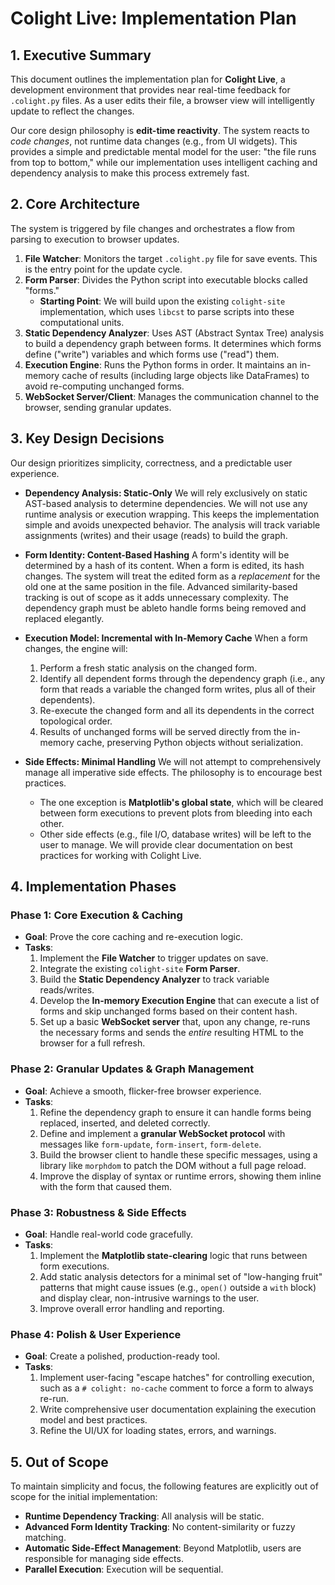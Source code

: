 # Colight Live: Implementation Plan

## 1. Executive Summary

This document outlines the implementation plan for **Colight Live**, a development environment that provides near real-time feedback for `.colight.py` files. As a user edits their file, a browser view will intelligently update to reflect the changes.

Our core design philosophy is **edit-time reactivity**. The system reacts to *code changes*, not runtime data changes (e.g., from UI widgets). This provides a simple and predictable mental model for the user: "the file runs from top to bottom," while our implementation uses intelligent caching and dependency analysis to make this process extremely fast.

## 2. Core Architecture

The system is triggered by file changes and orchestrates a flow from parsing to execution to browser updates.

1.  **File Watcher**: Monitors the target `.colight.py` file for save events. This is the entry point for the update cycle.
2.  **Form Parser**: Divides the Python script into executable blocks called "forms."
    *   **Starting Point**: We will build upon the existing `colight-site` implementation, which uses `libcst` to parse scripts into these computational units.
3.  **Static Dependency Analyzer**: Uses AST (Abstract Syntax Tree) analysis to build a dependency graph between forms. It determines which forms define ("write") variables and which forms use ("read") them.
4.  **Execution Engine**: Runs the Python forms in order. It maintains an in-memory cache of results (including large objects like DataFrames) to avoid re-computing unchanged forms.
5.  **WebSocket Server/Client**: Manages the communication channel to the browser, sending granular updates.

## 3. Key Design Decisions

Our design prioritizes simplicity, correctness, and a predictable user experience.

*   **Dependency Analysis: Static-Only**
    We will rely exclusively on static AST-based analysis to determine dependencies. We will not use any runtime analysis or execution wrapping. This keeps the implementation simple and avoids unexpected behavior. The analysis will track variable assignments (writes) and their usage (reads) to build the graph.

*   **Form Identity: Content-Based Hashing**
    A form's identity will be determined by a hash of its content. When a form is edited, its hash changes. The system will treat the edited form as a *replacement* for the old one at the same position in the file. Advanced similarity-based tracking is out of scope as it adds unnecessary complexity. The dependency graph must be ableto handle forms being removed and replaced elegantly.

*   **Execution Model: Incremental with In-Memory Cache**
    When a form changes, the engine will:
    1.  Perform a fresh static analysis on the changed form.
    2.  Identify all dependent forms through the dependency graph (i.e., any form that reads a variable the changed form writes, plus all of their dependents).
    3.  Re-execute the changed form and all its dependents in the correct topological order.
    4.  Results of unchanged forms will be served directly from the in-memory cache, preserving Python objects without serialization.

*   **Side Effects: Minimal Handling**
    We will not attempt to comprehensively manage all imperative side effects. The philosophy is to encourage best practices.
    *   The one exception is **Matplotlib's global state**, which will be cleared between form executions to prevent plots from bleeding into each other.
    *   Other side effects (e.g., file I/O, database writes) will be left to the user to manage. We will provide clear documentation on best practices for working with Colight Live.

## 4. Implementation Phases

### Phase 1: Core Execution & Caching

*   **Goal**: Prove the core caching and re-execution logic.
*   **Tasks**:
    1.  Implement the **File Watcher** to trigger updates on save.
    2.  Integrate the existing `colight-site` **Form Parser**.
    3.  Build the **Static Dependency Analyzer** to track variable reads/writes.
    4.  Develop the **In-memory Execution Engine** that can execute a list of forms and skip unchanged forms based on their content hash.
    5.  Set up a basic **WebSocket server** that, upon any change, re-runs the necessary forms and sends the *entire* resulting HTML to the browser for a full refresh.

### Phase 2: Granular Updates & Graph Management

*   **Goal**: Achieve a smooth, flicker-free browser experience.
*   **Tasks**:
    1.  Refine the dependency graph to ensure it can handle forms being replaced, inserted, and deleted correctly.
    2.  Define and implement a **granular WebSocket protocol** with messages like `form-update`, `form-insert`, `form-delete`.
    3.  Build the browser client to handle these specific messages, using a library like `morphdom` to patch the DOM without a full page reload.
    4.  Improve the display of syntax or runtime errors, showing them inline with the form that caused them.

### Phase 3: Robustness & Side Effects

*   **Goal**: Handle real-world code gracefully.
*   **Tasks**:
    1.  Implement the **Matplotlib state-clearing** logic that runs between form executions.
    2.  Add static analysis detectors for a minimal set of "low-hanging fruit" patterns that might cause issues (e.g., `open()` outside a `with` block) and display clear, non-intrusive warnings to the user.
    3.  Improve overall error handling and reporting.

### Phase 4: Polish & User Experience

*   **Goal**: Create a polished, production-ready tool.
*   **Tasks**:
    1.  Implement user-facing "escape hatches" for controlling execution, such as a `# colight: no-cache` comment to force a form to always re-run.
    2.  Write comprehensive user documentation explaining the execution model and best practices.
    3.  Refine the UI/UX for loading states, errors, and warnings.

## 5. Out of Scope

To maintain simplicity and focus, the following features are explicitly out of scope for the initial implementation:

*   **Runtime Dependency Tracking**: All analysis will be static.
*   **Advanced Form Identity Tracking**: No content-similarity or fuzzy matching.
*   **Automatic Side-Effect Management**: Beyond Matplotlib, users are responsible for managing side effects.
*   **Parallel Execution**: Execution will be sequential.
